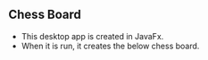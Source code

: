 ## Chess Board

* This desktop app is created in JavaFx.
* When it is run, it creates the below chess board.
